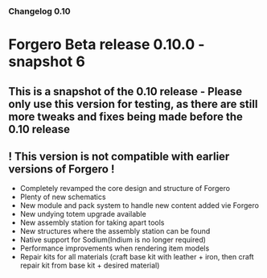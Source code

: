 ### Changelog 0.10

# Forgero Beta release 0.10.0 - snapshot 6

## This is a snapshot of the 0.10 release - Please only use this version for testing, as there are still more tweaks and fixes being made before the 0.10 release

## ! This version is not compatible with earlier versions of Forgero !
* Completely revamped the core design and structure of Forgero
* Plenty of new schematics
* New module and pack system to handle new content added vie Forgero
* New undying totem upgrade available
* New assembly station for taking apart tools
* New structures where the assembly station can be found
* Native support for Sodium(Indium is no longer required)
* Performance improvements when rendering item models
* Repair kits for all materials (craft base kit with leather + iron, then craft repair kit from base kit + desired material)
